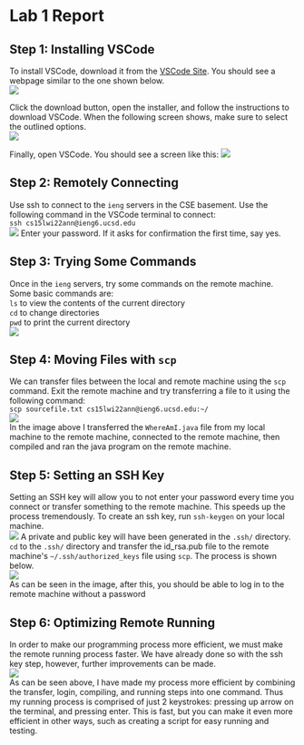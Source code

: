 # Lab 1 Report  

## Step 1: Installing VSCode  
To install VSCode, download it from the [VSCode Site](https://code.visualstudio.com/). You should see a webpage similar to the one shown below.  
![](images/lab-report-1-step-1-1.png)  
  
Click the download button, open the installer, and follow the instructions to download VSCode. When the following screen shows, make sure to select the outlined options.  
![](/images/lab-report-1-step-1-2.png)  

Finally, open VSCode. You should see a screen like this:
![](/images/lab-report-1-step-1-3.png)

## Step 2: Remotely Connecting
Use ssh to connect to the `ieng` servers in the CSE basement. Use the following command in the VSCode terminal to connect:  
`ssh cs15lwi22ann@ieng6.ucsd.edu`  
![](/images/lab-report-1-step-2.png)
Enter your password. If it asks for confirmation the first time, say yes.  

## Step 3: Trying Some Commands
Once in the `ieng` servers, try some commands on the remote machine. Some basic commands are:  
`ls` to view the contents of the current directory  
`cd` to change directories  
`pwd`  to print the current directory  
![](/images/lab-report-1-step-3.png)  

## Step 4: Moving Files with `scp`
We can transfer files between the local and remote machine using the `scp` command. Exit the remote machine and try transferring a file to it using the following command:  
`scp sourcefile.txt cs15lwi22ann@ieng6.ucsd.edu:~/`  
![](/images/lab-report-1-step-4.png)  
In the image above I transferred the `WhereAmI.java` file from my local machine to the remote machine, connected to the remote machine, then compiled and ran the java program on the remote machine.

## Step 5: Setting an SSH Key
Setting an SSH key will allow you to not enter your password every time you connect or transfer something to the remote machine. This speeds up the process tremendously. To create an ssh key, run `ssh-keygen` on your local machine.  
![](/images/lab-report-1-step-5-1.png)
A private and public key will have been generated in the `.ssh/` directory. `cd` to the `.ssh/` directory and transfer the id_rsa.pub file to the remote machine's `~/.ssh/authorized_keys` file using `scp`. The process is shown below.  
![](/images/lab-report-1-step-5-2.png)  
As can be seen in the image, after this, you should be able to log in to the remote machine without a password

## Step 6: Optimizing Remote Running
In order to make our programming process more efficient, we must make the remote running process faster. We have already done so with the ssh key step, however, further improvements can be made.  
![](/images/lab-report-1-step-6.png)  
As can be seen above, I have made my process more efficient by combining the transfer, login, compiling, and running steps into one command. Thus my running process is comprised of just 2 keystrokes: pressing up arrow on the terminal, and pressing enter. This is fast, but you can make it even more efficient in other ways, such as creating a script for easy running and testing.